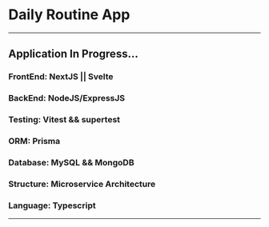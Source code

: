 # Daily Routine App
---
## Application In Progress...


### FrontEnd: NextJS || Svelte 

### BackEnd: NodeJS/ExpressJS

### Testing: Vitest && supertest

### ORM: Prisma

### Database: MySQL && MongoDB

### Structure: Microservice Architecture

### Language: Typescript


---

